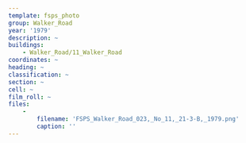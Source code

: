 ```yaml
---
template: fsps_photo
group: Walker_Road
year: '1979'
description: ~
buildings:
    - Walker_Road/11_Walker_Road
coordinates: ~
heading: ~
classification: ~
section: ~
cell: ~
film_roll: ~
files:
    -
        filename: 'FSPS_Walker_Road_023,_No_11,_21-3-B,_1979.png'
        caption: ''
---
```

